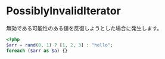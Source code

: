 # PossiblyInvalidIterator
無効である可能性のある値を反復しようとした場合に発生します。

```php
<?php
$arr = rand(0, 1) ? [1, 2, 3] : "hello";
foreach ($arr as $a) {}
```
